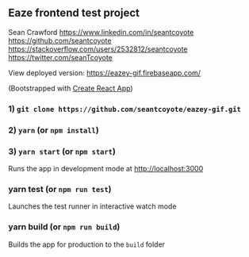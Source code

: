 ## Eaze frontend test project

Sean Crawford
https://www.linkedin.com/in/seantcoyote  
https://github.com/seantcoyote  
https://stackoverflow.com/users/2532812/seantcoyote  
https://twitter.com/seanTcoyote

View deployed version: https://eazey-gif.firebaseapp.com/

(Bootstrapped with [Create React App](https://github.com/facebookincubator/create-react-app))

### 1) `git clone https://github.com/seantcoyote/eazey-gif.git`
### 2) `yarn` (or `npm install`)
### 3) `yarn start` (or `npm start`)
Runs the app in development mode at [http://localhost:3000](http://localhost:3000)

### yarn test (or `npm run test`)
Launches the test runner in interactive watch mode

### yarn build (or `npm run build`)
Builds the app for production to the `build` folder
